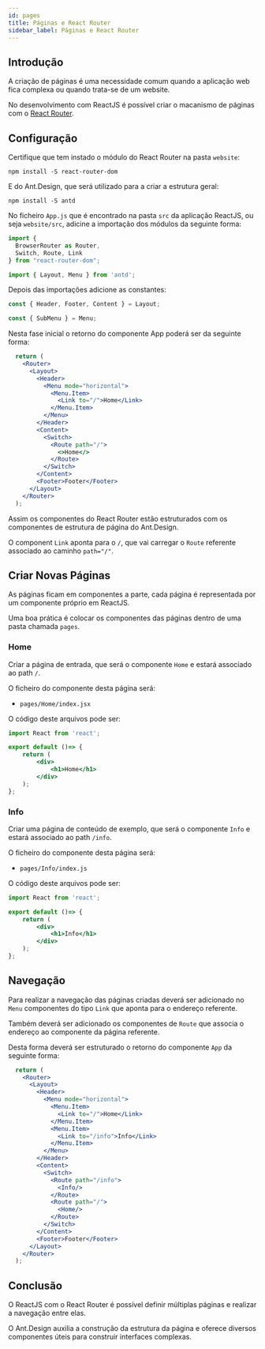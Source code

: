 ```yaml
---
id: pages
title: Páginas e React Router
sidebar_label: Páginas e React Router
---
```


## Introdução

A criação de páginas é uma necessidade comum quando a aplicação web fica complexa ou quando trata-se de um website.

No desenvolvimento com ReactJS é possível criar o macanismo de páginas com o [React Router](https://reactrouter.com).

## Configuração

Certifique que tem instado o módulo do React Router na pasta `website`:

```
npm install -S react-router-dom 
```

E do Ant.Design, que será utilizado para a criar a estrutura geral:

```
npm install -S antd
```

No ficheiro `App.js` que é encontrado na pasta `src` da aplicação ReactJS, ou seja `website/src`, adicine a importação dos módulos da seguinte forma:

```javascript title="src/App.jsx"
import {
  BrowserRouter as Router,
  Switch, Route, Link
} from "react-router-dom";

import { Layout, Menu } from 'antd';
```

Depois das importações adicione as constantes:

```javascript title="src/App.jsx"
const { Header, Footer, Content } = Layout;

const { SubMenu } = Menu;
```

Nesta fase inicial o retorno do componente App poderá ser da seguinte forma:

```jsx title="src/App.jsx"
  return (
    <Router>
      <Layout>
        <Header>
          <Menu mode="horizontal">
            <Menu.Item>
              <Link to="/">Home</Link>
            </Menu.Item>
          </Menu>
        </Header>
        <Content>
          <Switch>
            <Route path="/">
              <>Home</>
            </Route>
          </Switch>
        </Content>
        <Footer>Footer</Footer>
      </Layout>
    </Router>
  );
```

Assim os componentes do React Router estão estruturados com os componentes de estrutura de página do Ant.Design.

O component `Link` aponta para o `/`, que vai carregar o `Route` referente associado ao caminho `path="/"`.

## Criar Novas Páginas

As páginas ficam em componentes a parte, cada página é representada por um componente próprio em ReactJS.

Uma boa prática é colocar os componentes das páginas dentro de uma pasta chamada `pages`.

### Home

Criar a página de entrada, que será o componente `Home` e estará associado ao path `/`.

O ficheiro do componente desta página será:

- `pages/Home/index.jsx`

O código deste arquivos pode ser:

```jsx title="src/pages/Home/index.jsx"
import React from 'react';

export default ()=> {
    return (
        <div>
            <h1>Home</h1>
        </div>
    );
};
```

### Info

Criar uma página de conteúdo de exemplo, que será o componente `Info` e estará associado ao path `/info`.

O ficheiro do componente desta página será:

- `pages/Info/index.js`

O código deste arquivos pode ser:

```jsx title="src/pages/Info/index.jsx"
import React from 'react';

export default ()=> {
    return (
        <div>
            <h1>Info</h1>
        </div>
    );
};
```

## Navegação

Para realizar a navegação das páginas criadas deverá ser adicionado no `Menu` componentes do tipo `Link` que aponta para o endereço referente.

Também deverá ser adicionado os componentes de `Route` que associa o endereço ao componente da página referente.

Desta forma deverá ser estruturado o retorno do componente `App` da seguinte forma:

```jsx title="src/App.jsx"
  return (
    <Router>
      <Layout>
        <Header>
          <Menu mode="horizontal">
            <Menu.Item>
              <Link to="/">Home</Link>
            </Menu.Item>
            <Menu.Item>
              <Link to="/info">Info</Link>
            </Menu.Item>
          </Menu>
        </Header>
        <Content>
          <Switch>
            <Route path="/info">
              <Info/>
            </Route>
            <Route path="/">
              <Home/>
            </Route>
          </Switch>
        </Content>
        <Footer>Footer</Footer>
      </Layout>
    </Router>
  );
```

## Conclusão

O ReactJS com o React Router é possível definir múltiplas páginas e realizar a navegação entre elas.

O Ant.Design auxilia a construção da estrutura da página e oferece diversos componentes úteis para construir interfaces complexas.

